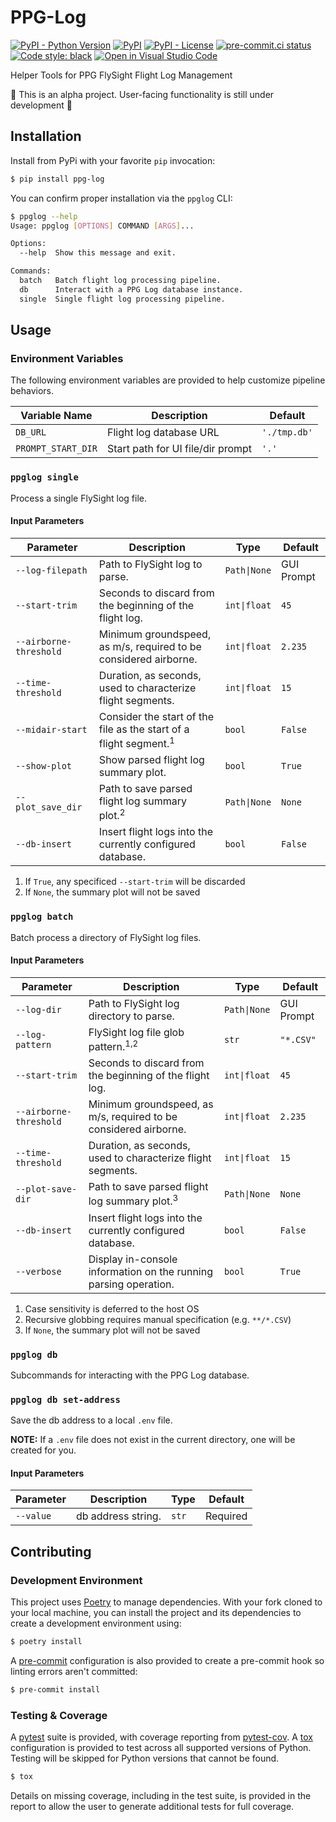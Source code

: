 # PPG-Log
[![PyPI - Python Version](https://img.shields.io/pypi/pyversions/ppg-log/0.1.0?logo=python&logoColor=FFD43B)](https://pypi.org/project/ppg-log/)
[![PyPI](https://img.shields.io/pypi/v/ppg-log?logo=Python&logoColor=FFD43B)](https://pypi.org/project/ppg-log/)
[![PyPI - License](https://img.shields.io/pypi/l/ppg-log?color=magenta)](https://github.com/sco1/ppg-log/blob/main/LICENSE)
[![pre-commit.ci status](https://results.pre-commit.ci/badge/github/sco1/ppg-log/main.svg)](https://results.pre-commit.ci/latest/github/sco1/ppg-log/main)
[![Code style: black](https://img.shields.io/badge/code%20style-black-black)](https://github.com/psf/black)
[![Open in Visual Studio Code](https://img.shields.io/badge/Open%20in-VSCode.dev-blue)](https://vscode.dev/github.com/sco1/ppg-log)

Helper Tools for PPG FlySight Flight Log Management

🚨 This is an alpha project. User-facing functionality is still under development 🚨

## Installation
Install from PyPi with your favorite `pip` invocation:

```bash
$ pip install ppg-log
```

You can confirm proper installation via the `ppglog` CLI:
<!-- [[[cog
import cog
from subprocess import PIPE, run
out = run(["ppglog", "--help"], stdout=PIPE, encoding="ascii")
cog.out(
    f"```bash\n$ ppglog --help\n{out.stdout.rstrip()}\n```"
)
]]] -->
```bash
$ ppglog --help
Usage: ppglog [OPTIONS] COMMAND [ARGS]...

Options:
  --help  Show this message and exit.

Commands:
  batch   Batch flight log processing pipeline.
  db      Interact with a PPG Log database instance.
  single  Single flight log processing pipeline.
```
<!-- [[[end]]] -->

## Usage
### Environment Variables
The following environment variables are provided to help customize pipeline behaviors.

| Variable Name      | Description                       | Default      |
|--------------------|-----------------------------------|--------------|
| `DB_URL`           | Flight log database URL           | `'./tmp.db'` |
| `PROMPT_START_DIR` | Start path for UI file/dir prompt | `'.'`        |

### `ppglog single`
Process a single FlySight log file.
#### Input Parameters
| Parameter              | Description                                                                  | Type         | Default    |
|------------------------|------------------------------------------------------------------------------|--------------|------------|
| `--log-filepath`       | Path to FlySight log to parse.                                               | `Path\|None` | GUI Prompt |
| `--start-trim`         | Seconds to discard from the beginning of the flight log.                     | `int\|float` | `45`       |
| `--airborne-threshold` | Minimum groundspeed, as m/s, required to be considered airborne.             | `int\|float` | `2.235`    |
| `--time-threshold`     | Duration, as seconds, used to characterize flight segments.                  | `int\|float` | `15`       |
| `--midair-start`       | Consider the start of the file as the start of a flight segment.<sup>1</sup> | `bool`       | `False`    |
| `--show-plot`          | Show parsed flight log summary plot.                                         | `bool`       | `True`     |
| `--plot_save_dir`      | Path to save parsed flight log summary plot.<sup>2</sup>                     | `Path\|None` | `None`     |
| `--db-insert`          | Insert flight logs into the currently configured database.                   | `bool`       | `False`    |

1. If `True`, any specificed `--start-trim` will be discarded
2. If `None`, the summary plot will not be saved

### `ppglog batch`
Batch process a directory of FlySight log files.
#### Input Parameters
| Parameter              | Description                                                      | Type         | Default    |
|------------------------|------------------------------------------------------------------|--------------|------------|
| `--log-dir`            | Path to FlySight log directory to parse.                         | `Path\|None` | GUI Prompt |
| `--log-pattern`        | FlySight log file glob pattern.<sup>1,2</sup>                    | `str`        | `"*.CSV"`  |
| `--start-trim`         | Seconds to discard from the beginning of the flight log.         | `int\|float` | `45`       |
| `--airborne-threshold` | Minimum groundspeed, as m/s, required to be considered airborne. | `int\|float` | `2.235`    |
| `--time-threshold`     | Duration, as seconds, used to characterize flight segments.      | `int\|float` | `15`       |
| `--plot-save-dir`      | Path to save parsed flight log summary plot.<sup>3</sup>         | `Path\|None` | `None`     |
| `--db-insert`          | Insert flight logs into the currently configured database.       | `bool`       | `False`    |
| `--verbose`            | Display in-console information on the running parsing operation. | `bool`       | `True`     |

1. Case sensitivity is deferred to the host OS
2. Recursive globbing requires manual specification (e.g. `**/*.CSV`)
3. If `None`, the summary plot will not be saved

### `ppglog db`
Subcommands for interacting with the PPG Log database.
### `ppglog db set-address`
Save the db address to a local `.env` file.

**NOTE:** If a `.env` file does not exist in the current directory, one will be created for you.
#### Input Parameters
| Parameter | Description        | Type  | Default  |
|-----------|--------------------|-------|----------|
| `--value` | db address string. | `str` | Required |

## Contributing
### Development Environment
This project uses [Poetry](https://python-poetry.org/) to manage dependencies. With your fork cloned to your local machine, you can install the project and its dependencies to create a development environment using:

```bash
$ poetry install
```

A [pre-commit](https://pre-commit.com) configuration is also provided to create a pre-commit hook so linting errors aren't committed:

```bash
$ pre-commit install
```

### Testing & Coverage
A [pytest](https://docs.pytest.org/en/latest/) suite is provided, with coverage reporting from [pytest-cov](https://github.com/pytest-dev/pytest-cov). A [tox](https://github.com/tox-dev/tox/) configuration is provided to test across all supported versions of Python. Testing will be skipped for Python versions that cannot be found.

```bash
$ tox
```

Details on missing coverage, including in the test suite, is provided in the report to allow the user to generate additional tests for full coverage.
